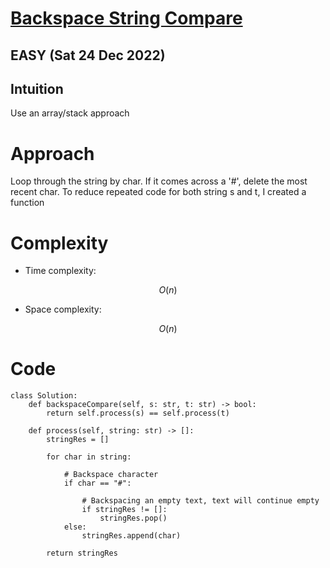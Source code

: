 # [Backspace String Compare](https://leetcode.com/problems/backspace-string-compare/)
##  EASY (Sat 24 Dec 2022)

## Intuition
<!-- Describe your first thoughts on how to solve this problem. -->
Use an array/stack approach

# Approach
<!-- Describe your approach to solving the problem. -->
Loop through the string by char. If it comes across a '#', delete the most recent char. To reduce repeated code for both string s and t, I created a function

# Complexity
- Time complexity:
<!-- Add your time complexity here, e.g. $$O(n)$$ -->
$$O(n)$$

- Space complexity:
<!-- Add your space complexity here, e.g. $$O(n)$$ -->
$$O(n)$$

# Code
```
class Solution:
    def backspaceCompare(self, s: str, t: str) -> bool:
        return self.process(s) == self.process(t)

    def process(self, string: str) -> []:
        stringRes = []

        for char in string:

            # Backspace character
            if char == "#":

                # Backspacing an empty text, text will continue empty
                if stringRes != []:
                    stringRes.pop()
            else: 
                stringRes.append(char)

        return stringRes
```